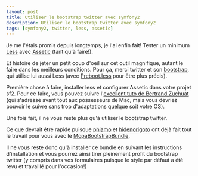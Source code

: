 ```yaml
---
layout: post
title: Utiliser le bootstrap twitter avec symfony2
description: Utiliser le bootstrap twitter avec symfony2
tags: [symfony2, twitter, less, assetic]
---
```


Je me l'étais promis depuis longtemps, je l'ai enfin fait! Tester un minimum <a href="http://lesscss.org/" alt="Site officiel de Less">Less</a> avec <a href="https://github.com/kriswallsmith/assetic" alt="Repo d'Assetic sur github.">Assetic</a> (tant qu'à faire!).

Et histoire de jeter un petit coup d'oeil sur cet outil magnifique, autant le faire dans les meilleurs conditions. Pour ça, merci twitter et son <a href="http://twitter.github.com/bootstrap/" alt="Page officielle du bootstrap twitter">bootstrap</a>, qui utilise lui aussi Less (avec <a href="http://markdotto.com/bootstrap/" alt="Site officiel de Preboot.less">Preboot.less</a> pour être plus précis).

Première chose à faire, installer less et configurer Assetic dans votre projet sf2. Pour ce faire, vous pouvez suivre l'<a href="http://www.funstaff.ch/2011/08/22/symfony2-assetic-less-et-yui-compressor-installation-sur-mac" alt="Tutoriel d'installation d'Assetic, less et yui compressor pour Symfony2">excellent tuto de Bertrand Zuchuat</a> (qui s'adresse avant tout aux possesseurs de Mac, mais vous devriez pouvoir le suivre sans trop d'adaptations quelque soit votre OS).

Une fois fait, il ne vous reste plus qu'à utiliser le bootstrap twitter.

Ce que devrait être rapide puisque <a href="http://bundles.knplabs.org/fr/phiamo/profil" alt="Profile de phiamo sur bundles.knplabs.org">phiamo</a> et <a href="http://bundles.knplabs.org/fr/hidenorigoto/profil" alt="Profil de hidenorigoto sur bundles.knplabs.org">hidenorigoto</a> ont déjà fait tout le travail pour vous avec le <a href="http://bundles.knplabs.org/fr/phiamo/MopaBootstrapBundle" alt="MopaBootstrapBundle">MopaBootstrapBundle</a>.

Il ne vous reste donc qu'à installer ce bundle en suivant les instructions d'installation et vous pourrez ainsi tirer pleinement profit du bootstrap twitter (y compris dans vos formulaires puisque le style par défaut a été revu et travaillé pour l'occasion!)
